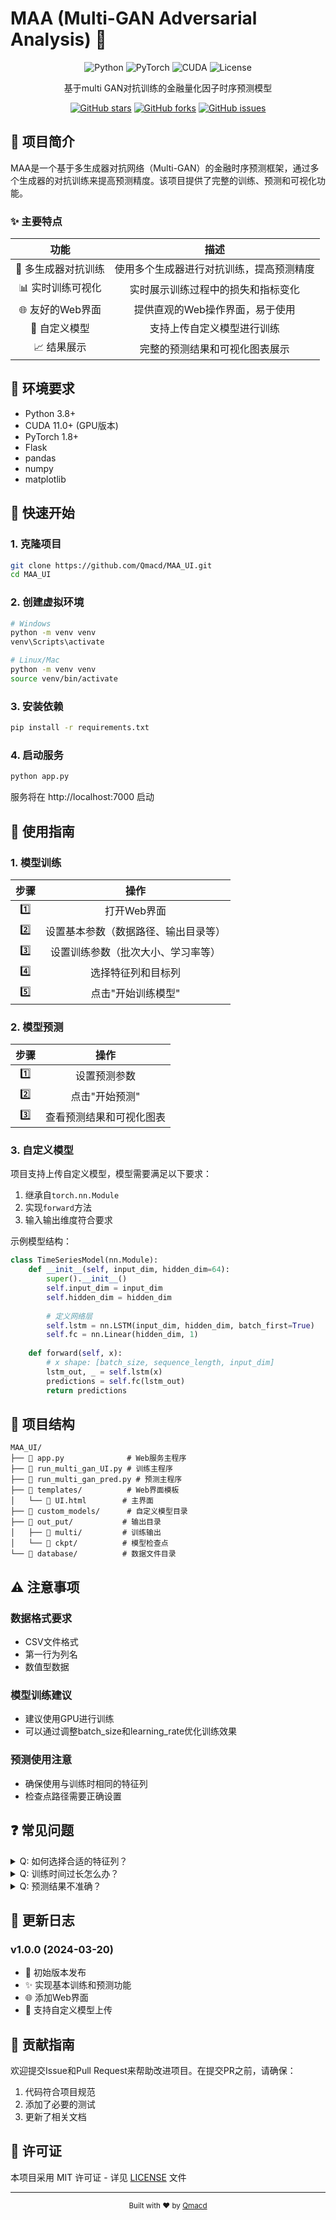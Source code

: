 # MAA (Multi-GAN Adversarial Analysis) 🚀

<div align="center">

![Python](https://img.shields.io/badge/Python-3.8+-blue.svg)
![PyTorch](https://img.shields.io/badge/PyTorch-1.8+-red.svg)
![CUDA](https://img.shields.io/badge/CUDA-11.0+-green.svg)
![License](https://img.shields.io/badge/License-MIT-yellow.svg)

基于multi GAN对抗训练的金融量化因子时序预测模型

[![GitHub stars](https://img.shields.io/github/stars/Qmacd/MAA_UI?style=social)](https://github.com/Qmacd/MAA_UI/stargazers)
[![GitHub forks](https://img.shields.io/github/forks/Qmacd/MAA_UI?style=social)](https://github.com/Qmacd/MAA_UI/network/members)
[![GitHub issues](https://img.shields.io/github/issues/Qmacd/MAA_UI)](https://github.com/Qmacd/MAA_UI/issues)

</div>

## 📖 项目简介

MAA是一个基于多生成器对抗网络（Multi-GAN）的金融时序预测框架，通过多个生成器的对抗训练来提高预测精度。该项目提供了完整的训练、预测和可视化功能。

### ✨ 主要特点

<div align="center">

| 功能 | 描述 |
|:---:|:---:|
| 🎯 多生成器对抗训练 | 使用多个生成器进行对抗训练，提高预测精度 |
| 📊 实时训练可视化 | 实时展示训练过程中的损失和指标变化 |
| 🌐 友好的Web界面 | 提供直观的Web操作界面，易于使用 |
| 🔄 自定义模型 | 支持上传自定义模型进行训练 |
| 📈 结果展示 | 完整的预测结果和可视化图表展示 |

</div>

## 🔧 环境要求

- Python 3.8+
- CUDA 11.0+ (GPU版本)
- PyTorch 1.8+
- Flask
- pandas
- numpy
- matplotlib

## 🚀 快速开始

### 1. 克隆项目
```bash
git clone https://github.com/Qmacd/MAA_UI.git
cd MAA_UI
```

### 2. 创建虚拟环境
```bash
# Windows
python -m venv venv
venv\Scripts\activate

# Linux/Mac
python -m venv venv
source venv/bin/activate
```

### 3. 安装依赖
```bash
pip install -r requirements.txt
```

### 4. 启动服务
```bash
python app.py
```
服务将在 http://localhost:7000 启动

## 📝 使用指南

### 1. 模型训练

<div align="center">

| 步骤 | 操作 |
|:---:|:---:|
| 1️⃣ | 打开Web界面 |
| 2️⃣ | 设置基本参数（数据路径、输出目录等） |
| 3️⃣ | 设置训练参数（批次大小、学习率等） |
| 4️⃣ | 选择特征列和目标列 |
| 5️⃣ | 点击"开始训练模型" |

</div>

### 2. 模型预测

<div align="center">

| 步骤 | 操作 |
|:---:|:---:|
| 1️⃣ | 设置预测参数 |
| 2️⃣ | 点击"开始预测" |
| 3️⃣ | 查看预测结果和可视化图表 |

</div>

### 3. 自定义模型

项目支持上传自定义模型，模型需要满足以下要求：

1. 继承自`torch.nn.Module`
2. 实现`forward`方法
3. 输入输出维度符合要求

示例模型结构：
```python
class TimeSeriesModel(nn.Module):
    def __init__(self, input_dim, hidden_dim=64):
        super().__init__()
        self.input_dim = input_dim
        self.hidden_dim = hidden_dim
        
        # 定义网络层
        self.lstm = nn.LSTM(input_dim, hidden_dim, batch_first=True)
        self.fc = nn.Linear(hidden_dim, 1)
    
    def forward(self, x):
        # x shape: [batch_size, sequence_length, input_dim]
        lstm_out, _ = self.lstm(x)
        predictions = self.fc(lstm_out)
        return predictions
```

## 📁 项目结构

```
MAA_UI/
├── 📂 app.py              # Web服务主程序
├── 📂 run_multi_gan_UI.py # 训练主程序
├── 📂 run_multi_gan_pred.py # 预测主程序
├── 📂 templates/          # Web界面模板
│   └── 📄 UI.html        # 主界面
├── 📂 custom_models/      # 自定义模型目录
├── 📂 out_put/           # 输出目录
│   ├── 📂 multi/         # 训练输出
│   └── 📂 ckpt/          # 模型检查点
└── 📂 database/          # 数据文件目录
```

## ⚠️ 注意事项

### 数据格式要求
- CSV文件格式
- 第一行为列名
- 数值型数据

### 模型训练建议
- 建议使用GPU进行训练
- 可以通过调整batch_size和learning_rate优化训练效果

### 预测使用注意
- 确保使用与训练时相同的特征列
- 检查点路径需要正确设置

## ❓ 常见问题

<details>
<summary>Q: 如何选择合适的特征列？</summary>
A: 建议选择与目标变量相关性强的特征，可以通过相关性分析确定。
</details>

<details>
<summary>Q: 训练时间过长怎么办？</summary>
A: 可以尝试减小batch_size或使用GPU加速。
</details>

<details>
<summary>Q: 预测结果不准确？</summary>
A: 检查特征选择是否合适，可以尝试调整模型参数或增加训练轮数。
</details>

## 📅 更新日志

### v1.0.0 (2024-03-20)
- 🎉 初始版本发布
- ✨ 实现基本训练和预测功能
- 🌐 添加Web界面
- 🔄 支持自定义模型上传

## 🤝 贡献指南

欢迎提交Issue和Pull Request来帮助改进项目。在提交PR之前，请确保：

1. 代码符合项目规范
2. 添加了必要的测试
3. 更新了相关文档

## 📄 许可证

本项目采用 MIT 许可证 - 详见 [LICENSE](LICENSE) 文件

---

<div align="center">
  <sub>Built with ❤️ by <a href="https://github.com/Qmacd">Qmacd</a></sub>
</div>
